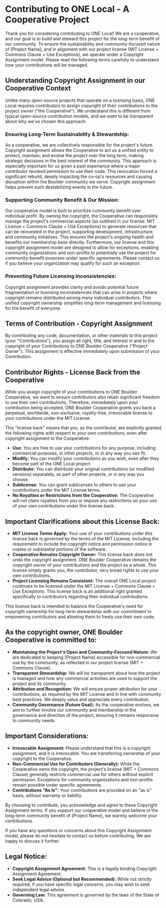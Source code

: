 # Contributing to ONE Local - A Cooperative Project

Thank you for considering contributing to ONE Local! We are a cooperative, and our goal is to build and steward this project for the long-term benefit of our community. To ensure the sustainability and community-focused nature of [Project Name], and in alignment with our project license (MIT License + Commons Clause + Use Exceptions), we operate under a Copyright Assignment model. Please read the following terms carefully to understand how your contributions will be managed.

## Understanding Copyright Assignment in our Cooperative Context

Unlike many open-source projects that operate on a licensing basis, ONE Local requires contributors to assign copyright of their contributions to the project owner ("the Cooperative"). We understand this is different from typical open-source contribution models, and we want to be transparent about why we've chosen this approach:

### Ensuring Long-Term Sustainability & Stewardship:
As a cooperative, we are collectively responsible for the project's future. Copyright assignment allows the Cooperative to act as a unified entity to protect, maintain, and evolve the project over the long term, making strategic decisions in the best interest of the community. This approach is especially important for us given a past experience where a major contributor revoked permission to use their code. This revocation forced a significant rebuild, deeply impacting the co-op's resources and causing disruption within the Boulder community we serve. Copyright assignment helps prevent such destabilizing events in the future.

### Supporting Community Benefit & Our Mission:
Our cooperative model is built to prioritize community benefit over individual profit. By owning the copyright, the Cooperative can responsibly manage the project's commercial aspects (as outlined in our license: MIT License + Commons Clause + Use Exceptions) to generate resources that can be reinvested in the project, supporting development, infrastructure, and community initiatives. This ensures the project's ongoing health and benefits our membership base directly. Furthermore, our license and this copyright assignment model are designed to allow for exceptions, enabling community organizations and non-profits to potentially use the project for community-benefit purposes under specific agreements. Please contact us if you believe your organization may qualify for such an exception.

### Preventing Future Licensing Inconsistencies:
Copyright assignment provides clarity and avoids potential future fragmentation or licensing inconsistencies that can arise in projects where copyright remains distributed among many individual contributors. This unified copyright ownership simplifies long-term management and licensing for the benefit of everyone.

## Terms of Contribution - Copyright Assignment

By contributing any code, documentation, or other materials to this project (your "Contributions"), you assign all right, title, and interest in and to the copyright of your Contributions to ONE Boulder Cooperative ("Project Owner"). This assignment is effective immediately upon submission of your Contribution.

## Contributor Rights - License Back from the Cooperative

While you assign copyright of your contributions to ONE Boulder Cooperative, we want to ensure contributors also retain significant freedom to use their own contributions. Therefore, immediately upon your contribution being accepted, ONE Boulder Cooperative grants you back a perpetual, worldwide, non-exclusive, royalty-free, irrevocable license to your contributions under the MIT License.

This "license back" means that you, as the contributor, are explicitly granted the following rights with respect to your own contributions, even after copyright assignment to the Cooperative:

*   **Use:** You are free to use your contributions for any purpose, including commercial purposes, in other projects, or in any way you see fit.
*   **Modify:** You can modify your contributions as you wish, even after they become part of the ONE Local project.
*   **Distribute:** You can distribute your original contributions (or modified versions) separately, as part of other projects, or in any way you choose.
*   **Sublicense:** You can grant sublicenses to others to use your contributions under the MIT License terms.
*   **No Royalties or Restrictions from the Cooperative:** The Cooperative will not claim royalties from you or impose any restrictions on your use of your own contributions under this license back.

## Important Clarifications about this License Back:

*   **MIT License Terms Apply:** Your use of your contributions under this license back is governed by the terms of the MIT License, including the requirement to include the copyright notice and permission notice in copies or substantial portions of the software.
*   **Cooperative Remains Copyright Owner:** This license back does not undo the copyright assignment. ONE Boulder Cooperative remains the copyright owner of your contributions and the project as a whole. This license simply grants you, the contributor, very broad rights to use your own contributions.
*   **Project Licensing Remains Consistent:** The overall ONE Local project continues to be licensed under the MIT License + Commons Clause + Use Exceptions. This license back is an additional right granted specifically to contributors regarding their individual contributions.

This license back is intended to balance the Cooperative's need for copyright ownership for long-term stewardship with our commitment to empowering contributors and allowing them to freely use their own code.

## As the copyright owner, ONE Boulder Cooperative is committed to:

*   **Maintaining the Project's Open and Community-Focused Nature:** We are dedicated to keeping [Project Name] accessible for non-commercial use by the community, as reflected in our project license (MIT + Commons Clause).
*   **Transparent Stewardship:** We will be transparent about how the project is managed and how any commercial activities are used to support the project and its community.
*   **Attribution and Recognition:** We will ensure proper attribution for your contributions, as required by the MIT License and in line with community best practices. We deeply value and appreciate every contribution.
*   **Community Governance (Future Goal):** As the cooperative evolves, we aim to further involve our community and membership in the governance and direction of the project, ensuring it remains responsive to community needs.

## Important Considerations:

*   **Irrevocable Assignment:** Please understand that this is a copyright assignment, and it is irrevocable. You are transferring ownership of your copyright to the Cooperative.
*   **Non-Commercial Use for Contributors (Generally):** While the Cooperative owns the copyright, the project's license (MIT + Commons Clause) generally restricts commercial use for others without explicit permission. Exceptions for community organizations and non-profits remain possible under specific agreements.
*   **Contributions "As Is":** Your contributions are provided on an "as is" basis, without warranty or liability.

By choosing to contribute, you acknowledge and agree to these Copyright Assignment terms. If you support our cooperative model and believe in the long-term community benefit of [Project Name], we warmly welcome your contributions.

If you have any questions or concerns about this Copyright Assignment model, please do not hesitate to contact us before contributing. We are happy to discuss it further.

## Legal Notice:

*   **Copyright Assignment Agreement:** This is a legally binding Copyright Assignment Agreement.
*   **Seek Legal Advice (Optional but Recommended):** While not strictly required, if you have specific legal concerns, you may wish to seek independent legal advice.
*   **Governing Law:** This agreement is governed by the laws of the State of Colorado, USA.
